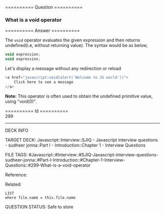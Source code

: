 ========== Question ==========  

### What is a void operator  

========== Answer ==========  

The `void` operator evaluates the given expression and then returns undefined(i.e, without returning value). The syntax would be as below,

```javascript
void expression;
void expression;
```

Let's display a message without any redirection or reload

```javascript
<a href="javascript:void(alert('Welcome to JS world'))">
    Click here to see a message
</a>
```

**Note:** This operator is often used to obtain the undefined primitive value, using "void(0)".

========== Id ==========  
299

---

DECK INFO

TARGET DECK: Javascript::Interview::SJIQ - Javascript interview questions - sudheer jonna::Part I - Introduction::Chapter 1 - Interview Questions

FILE TAGS: #Javascript::#Interview::#SJIQ-Javascript-interview-questions-sudheer-jonna::#Part-I-Introduction::#Chapter-1-Interview-Questions::#299-What-is-a-void-operator

Reference:

Related:

```dataview
LIST
where file.name = this.file.name
```

QUESTION STATUS: Safe to store

